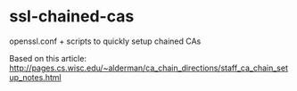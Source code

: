 ssl-chained-cas
===============

openssl.conf + scripts to quickly setup chained CAs

Based on this article: http://pages.cs.wisc.edu/~alderman/ca_chain_directions/staff_ca_chain_setup_notes.html
